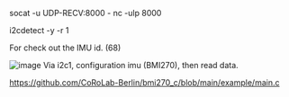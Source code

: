 socat -u UDP-RECV:8000 -
nc -ulp 8000

i2cdetect -y -r 1 

For check out the IMU id. (68)


![image](https://github.com/user-attachments/assets/95c4146d-cee9-4c5a-b2e7-c451eae487de)
Via i2c1, configuration imu (BMI270), then read data.


https://github.com/CoRoLab-Berlin/bmi270_c/blob/main/example/main.c
